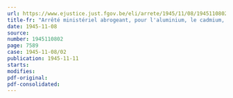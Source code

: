 ```yaml
---
url: https://www.ejustice.just.fgov.be/eli/arrete/1945/11/08/1945110802/justel
title-fr: "Arrêté ministériel abrogeant, pour l'aluminium, le cadmium, l'antimoine, le cobalt et leurs alliages, le tungstène et le molybdène, certaines dispositions prévues à l'arrêté ministériel du 31 janvier 1945, portant réglementation de la production et de la distribution des métaux non ferreux"
date: 1945-11-08
source:
number: 1945110802
page: 7589
case: 1945-11-08/02
publication: 1945-11-11
starts:
modifies:
pdf-original:
pdf-consolidated:
---
```



